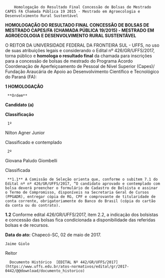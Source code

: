         Homologação do Resultado Final Concessão de Bolsas de Mestrado CAPES FA Chamada Pública 19 2015 - Mestrado em Agroecologia e Desenvolvimento Rural Sustentável  

**HOMOLOGAÇÃO DO RESULTADO FINAL** **CONCESSÃO DE BOLSAS DE MESTRADO CAPES/FA (CHAMADA PÚBLICA 19/2015) - MESTRADO EM AGROECOLOGIA E DESENVOLVIMENTO RURAL SUSTENTÁVEL**

  

 O REITOR DA UNIVERSIDADE FEDERAL DA FRONTEIRA SUL - UFFS, no uso de suas atribuições legais e considerando o Edital nº 426/GR/UFFS/2017, torna público e **homologa o resultado final** da chamada para inscrições para a concessão de bolsas de mestrado do Programa Acordo Coordenação de Aperfeiçoamento de Pessoal de Nível Superior (Capes)/ Fundação Araucária de Apoio ao Desenvolvimento Científico e Tecnológico do Paraná (FA):

  

 **1 HOMOLOGAÇÃO**

     **Ordem**

   **Candidato (a)**

   **Classificação**

     1º

   Nilton Agner Junior

   Classificado e contemplado

     2º

   Giovana Paludo Giombelli

   Classificada

     **1.1** A Comissão de Seleção orienta que, conforme o subitem 7.1 do Edital nº nº 426/GR/UFFS/2017, “O candidato aprovado e contemplado com bolsa deverá preencher o formulário de Cadastro de Bolsista e assinar o Termo de Compromisso, disponíveis na Secretaria Geral de Cursos (PPGADR), entregar cópia de RG, CPF e comprovante de titularidade de conta corrente, obrigatoriamente do Banco do Brasil (cópia do cartão da conta ou do contrato).

 **1.2** Conforme edital 426/GR/UFFS/2017, item 2.2, a indicação dos bolsistas e concessão das bolsas fica condicionada a disponibilidade das referidas bolsas e de recursos.

   **Data do ato:** Chapecó-SC, 02 de maio de 2017.   
 

    Jaime Giolo   
 Reitor 

      Documento Histórico  [EDITAL Nº 442/GR/UFFS/2017](https://www.uffs.edu.br/atos-normativos/edital/gr/2017-0442/@@download/documento_historico)     
      